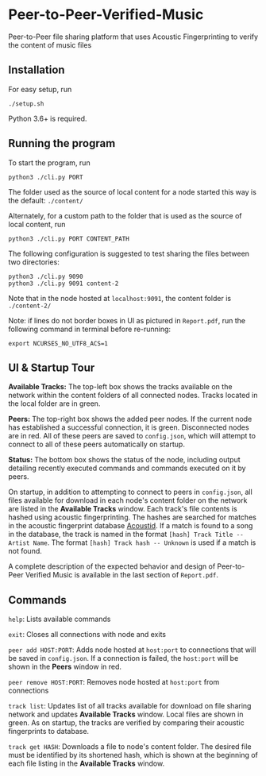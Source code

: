 # Peer-to-Peer-Verified-Music #
Peer-to-Peer file sharing platform that uses Acoustic Fingerprinting to verify the content of music files

## Installation

For easy setup, run
```
./setup.sh
```

Python 3.6+ is required.

## Running the program

To start the program, run
```
python3 ./cli.py PORT
```
The folder used as the source of local content for a node started this way is the default: `./content/`

Alternately, for a custom path to the folder that is used as the source of local content, run
```
python3 ./cli.py PORT CONTENT_PATH
```

The following configuration is suggested to test sharing the files between two directories:
```
python3 ./cli.py 9090
python3 ./cli.py 9091 content-2
```
Note that in the node hosted at `localhost:9091`, the content folder is `./content-2/`

Note: if lines do not border boxes in UI as pictured in `Report.pdf`, run the following command in terminal before re-running:
```
export NCURSES_NO_UTF8_ACS=1
```

## UI & Startup Tour

**Available Tracks:**
The top-left box shows the tracks available on the network within the content folders of all connected nodes. Tracks located in the local folder are in green.

**Peers:**
The top-right box shows the added peer nodes. If the current node has established a successful connection, it is green. Disconnected nodes are in red. All of these peers are saved to `config.json`, which will attempt to connect to all of these peers automatically on startup.

**Status:**
The bottom box shows the status of the node, including output detailing recently executed commands and commands executed on it by peers.

On startup, in addition to attempting to connect to peers in `config.json`, all files available for download in each node's content folder on the network are listed in the **Available Tracks** window. Each track's file contents is hashed using acoustic fingerprinting. The hashes are searched for matches in the acoustic fingerprint database [Acoustid](https://acoustid.org/). If a match is found to a song in the database, the track is named in the format
`[hash] Track Title -- Artist Name`. The format `[hash] Track hash -- Unknown` is used if a match is not found.

A complete description of the expected behavior and design of Peer-to-Peer Verified Music is available in the last section of `Report.pdf`.

## Commands

`help`: Lists available commands

`exit`: Closes all connections with node and exits

`peer add HOST:PORT`: Adds node hosted at `host:port` to connections that will be saved in `config.json`. If a connection is failed, the `host:port` will be shown in the **Peers** window in red.

`peer remove HOST:PORT`: Removes node hosted at `host:port` from connections

`track list`: Updates list of all tracks available for download on file sharing network and updates **Available Tracks** window. Local files are shown in green. As on startup, the tracks are verified by comparing their acoustic fingerprints to database.

`track get HASH`: Downloads a file to node's content folder. The desired file must be identified by its shortened hash, which is shown at the beginning of each file listing in the **Available Tracks** window.
